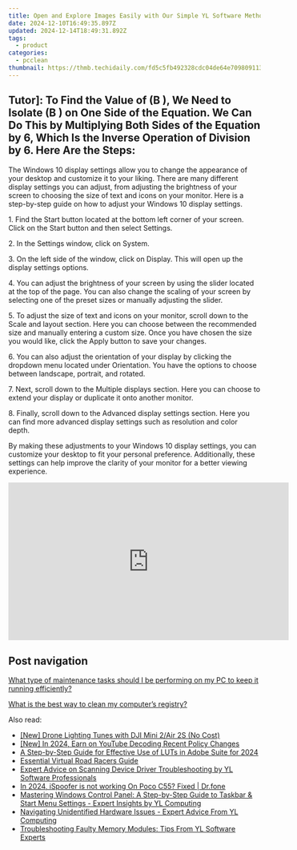 ```yaml
---
title: Open and Explore Images Easily with Our Simple YL Software Methods
date: 2024-12-10T16:49:35.897Z
updated: 2024-12-14T18:49:31.892Z
tags:
  - product
categories:
  - pcclean
thumbnail: https://thmb.techidaily.com/fd5c5fb492328cdc04de64e70980911350de511569354294ec64a21d2450a379.jpg
---
```


## Tutor]: To Find the Value of \(B \), We Need to Isolate \(B \) on One Side of the Equation. We Can Do This by Multiplying Both Sides of the Equation by 6, Which Is the Inverse Operation of Division by 6. Here Are the Steps:

The Windows 10 display settings allow you to change the appearance of your desktop and customize it to your liking. There are many different display settings you can adjust, from adjusting the brightness of your screen to choosing the size of text and icons on your monitor. Here is a step-by-step guide on how to adjust your Windows 10 display settings. 

1\. Find the Start button located at the bottom left corner of your screen. Click on the Start button and then select Settings.

2\. In the Settings window, click on System.

3\. On the left side of the window, click on Display. This will open up the display settings options. 

4\. You can adjust the brightness of your screen by using the slider located at the top of the page. You can also change the scaling of your screen by selecting one of the preset sizes or manually adjusting the slider.

5\. To adjust the size of text and icons on your monitor, scroll down to the Scale and layout section. Here you can choose between the recommended size and manually entering a custom size. Once you have chosen the size you would like, click the Apply button to save your changes.

6\. You can also adjust the orientation of your display by clicking the dropdown menu located under Orientation. You have the options to choose between landscape, portrait, and rotated.

7\. Next, scroll down to the Multiple displays section. Here you can choose to extend your display or duplicate it onto another monitor.

8\. Finally, scroll down to the Advanced display settings section. Here you can find more advanced display settings such as resolution and color depth. 

By making these adjustments to your Windows 10 display settings, you can customize your desktop to fit your personal preference. Additionally, these settings can help improve the clarity of your monitor for a better viewing experience.

<!-- affiliate ads begin -->
<iframe width="560" height="315" src="https://www.youtube.com/embed/oySc0DiqmKc?si=8pynRzuhlq2RUPZ6" title="YouTube video player" frameborder="0" allow="accelerometer; autoplay; clipboard-write; encrypted-media; gyroscope; picture-in-picture; web-share" referrerpolicy="strict-origin-when-cross-origin" allowfullscreen></iframe>
<!-- affiliate ads end -->

## Post navigation

[What type of maintenance tasks should I be performing on my PC to keep it running efficiently?](https://tools.techidaily.com/pcclean/products/)

[What is the best way to clean my computer’s registry?](https://tools.techidaily.com/pcclean/products/)

<ins class="adsbygoogle"
     style="display:block"
     data-ad-format="autorelaxed"
     data-ad-client="ca-pub-7571918770474297"
     data-ad-slot="1223367746"></ins>

<ins class="adsbygoogle"
     style="display:block"
     data-ad-client="ca-pub-7571918770474297"
     data-ad-slot="8358498916"
     data-ad-format="auto"
     data-full-width-responsive="true"></ins>

<span class="atpl-alsoreadstyle">Also read:</span>
<div><ul>
<li><a href="https://fox-helps.techidaily.com/new-drone-lighting-tunes-with-dji-mini-2air-2s-no-cost/"><u>[New] Drone Lighting Tunes with DJI Mini 2/Air 2S (No Cost)</u></a></li>
<li><a href="https://youtube-webster.techidaily.com/n-2024-earn-on-youtube-decoding-recent-policy-changes/"><u>[New] In 2024, Earn on YouTube Decoding Recent Policy Changes</u></a></li>
<li><a href="https://fox-cloud.techidaily.com/a-step-by-step-guide-for-effective-use-of-luts-in-adobe-suite-for-2024/"><u>A Step-by-Step Guide for Effective Use of LUTs in Adobe Suite for 2024</u></a></li>
<li><a href="https://on-screen-recording.techidaily.com/essential-virtual-road-racers-guide/"><u>Essential Virtual Road Racers Guide</u></a></li>
<li><a href="https://discover-fantastic.techidaily.com/expert-advice-on-scanning-device-driver-troubleshooting-by-yl-software-professionals/"><u>Expert Advice on Scanning Device Driver Troubleshooting by YL Software Professionals</u></a></li>
<li><a href="https://phone-solutions.techidaily.com/in-2024-ispoofer-is-not-working-on-poco-c55-fixed-drfone-by-drfone-virtual-android/"><u>In 2024, iSpoofer is not working On Poco C55? Fixed | Dr.fone</u></a></li>
<li><a href="https://discover-fantastic.techidaily.com/mastering-windows-control-panel-a-step-by-step-guide-to-taskbar-and-start-menu-settings-expert-insights-by-yl-computing/"><u>Mastering Windows Control Panel: A Step-by-Step Guide to Taskbar & Start Menu Settings - Expert Insights by YL Computing</u></a></li>
<li><a href="https://discover-fantastic.techidaily.com/navigating-unidentified-hardware-issues-expert-advice-from-yl-computing/"><u>Navigating Unidentified Hardware Issues - Expert Advice From YL Computing</u></a></li>
<li><a href="https://discover-fantastic.techidaily.com/troubleshooting-faulty-memory-modules-tips-from-yl-software-experts/"><u>Troubleshooting Faulty Memory Modules: Tips From YL Software Experts</u></a></li>
</ul></div>

